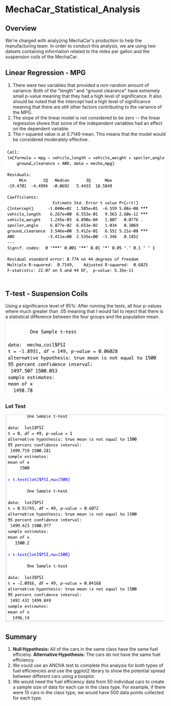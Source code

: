 # MechaCar_Statistical_Analysis

## Overview

We're charged with analyzing MechaCar's production to help the manufacturing team. In order to conduct this analysis, we are using two datsets containing information related to the miles per gallon and the suspension coils of the MechaCar.

## Linear Regression - MPG
1.  There were two variables that provided a non-random amount of variance: Both of the "length" and "ground clearance" have extremely small p-value meaning that they had a high level of significance. It also should be noted that the intercept had a high level of significance meaning that there are still other factors contributing to the variance of the MPG.
2.  The slope of the linear model is not considered to be zero -- the linear regression shows that some of the independent variables had an effect on the dependent variable. 
3.  The r-squared value is at 0.7149 mean.  This means that the model would be considered moderately effective.

![Alt text](https://github.com/Goddard310/MechaCar_Statistical_Analysis/blob/main/images/MPG%20p_value.png)

## T-test - Suspension Coils

Using a significance level of 95%: 
After running the tests, all four p-values where much greater than .05 meaning that I would fail to reject that there is a statistical difference between the four groups and the population mean.

![Alt text](https://github.com/Goddard310/MechaCar_Statistical_Analysis/blob/main/images/PSI%20t_test.png) 


### Lot Test
![Alt text](https://github.com/Goddard310/MechaCar_Statistical_Analysis/blob/main/images/multi-lot%20t_test.png)


## Summary

1.  **Null Hypothesis:** All of the cars in the same class have the same fuel efficieny. **Alternative Hypothesis:** The cars do not have the same fuel efficiency.
2.  We could use an ANOVA test to complete this analysis for both types of fuel efficiencies and use the ggplot2 library to show the potential spread between different cars using a boxplot.
3.  We would need the fuel efficiency data from 50 individual cars to create a sample size of data for each car in the class type. For example, if there were 10 cars in the class type, we would have 500 data points collected for each type.

